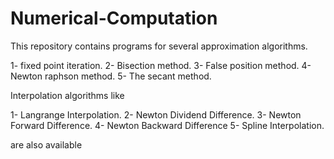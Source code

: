 # Numerical-Computation

This repository contains programs for several approximation algorithms.

1- fixed point iteration.
2- Bisection method.
3- False position method.
4- Newton raphson method.
5- The secant method.




Interpolation algorithms like

1- Langrange Interpolation.
2- Newton Dividend Difference.
3- Newton Forward Difference.
4- Newton Backward Difference
5- Spline Interpolation.

are also available


